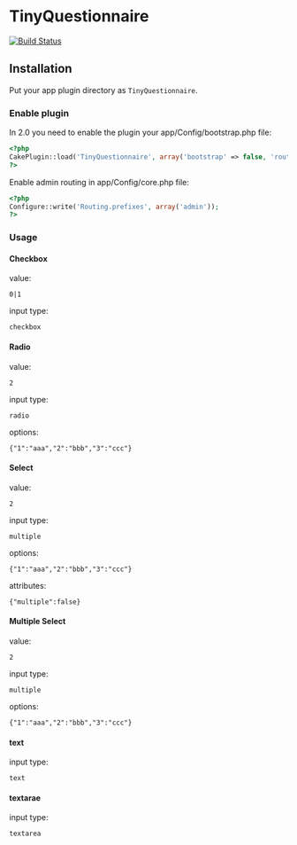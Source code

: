 # TinyQuestionnaire

[![Build Status](https://travis-ci.org/tsmsogn/TinyQuestionnaire.svg?branch=master)](https://travis-ci.org/tsmsogn/TinyQuestionnaire)

## Installation

Put your app plugin directory as `TinyQuestionnaire`.

### Enable plugin

In 2.0 you need to enable the plugin your app/Config/bootstrap.php file:

```php
<?php
CakePlugin::load('TinyQuestionnaire', array('bootstrap' => false, 'routes' => true));
?>
```

Enable admin routing in app/Config/core.php file:

```php
<?php
Configure::write('Routing.prefixes', array('admin'));
?>
```

### Usage

#### Checkbox

value:

```
0|1
```

input type:

```
checkbox
```

#### Radio

value:

```
2
```

input type:

```
radio
```

options:

```
{"1":"aaa","2":"bbb","3":"ccc"}
```

#### Select

value:

```
2
```

input type:

```
multiple
```

options: 

```
{"1":"aaa","2":"bbb","3":"ccc"}
```

attributes:

```
{"multiple":false}
```

#### Multiple Select

value:

```
2
```

input type:

```
multiple
```

options: 

```
{"1":"aaa","2":"bbb","3":"ccc"}
```

#### text

input type:

```
text
```

#### textarae

input type:

```
textarea
```